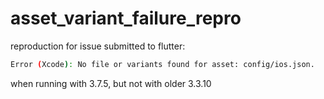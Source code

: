 # asset_variant_failure_repro

reproduction for issue submitted to flutter:
```bash
Error (Xcode): No file or variants found for asset: config/ios.json.
```
when running with 3.7.5, but not with older 3.3.10